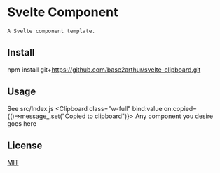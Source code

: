  

# Svelte Component

`A Svelte component template.`

## Install

npm install git+https://github.com/base2arthur/svelte-clipboard.git
 

## Usage
See src/Index.js
<Clipboard class="w-full" bind:value on:copied={()=>message_.set("Copied to clipboard")}>
   Any component you desire goes here
</Clipboard>
## License

[MIT](https://opensource.org/licenses/MIT)
